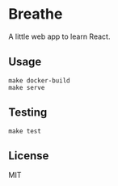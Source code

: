 # Breathe

A little web app to learn React.

## Usage

```shell
make docker-build
make serve
```

## Testing

```shell
make test
```

## License

MIT